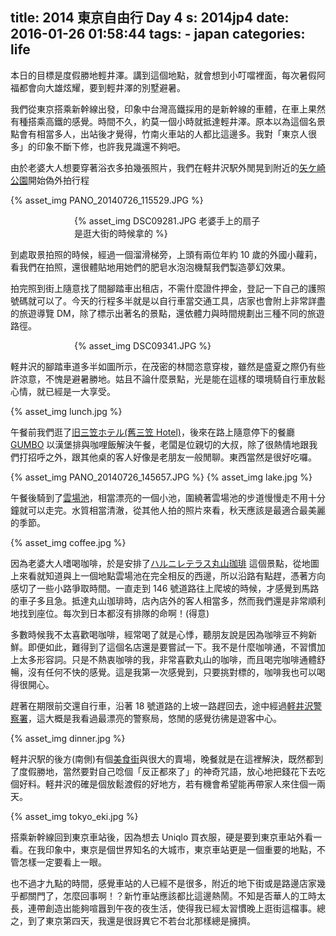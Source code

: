 title: 2014 東京自由行 Day 4
s: 2014jp4
date: 2016-01-26 01:58:44
tags:
    - japan
categories: life
---

本日的目標是度假勝地輕井澤。講到這個地點，就會想到小叮噹裡面，每次暑假阿福都會向大雄炫耀，要到輕井澤的別墅避暑。

我們從東京搭乘新幹線出發，印象中台灣高鐵採用的是新幹線的車體，在車上果然有種搭乘高鐵的感覺。時間不久，約莫一個小時就抵達輕井澤。原本以為這個名景點會有相當多人，出站後才覺得，竹南火車站的人都比這邊多。我對「東京人很多」的印象不斷下修，也許我見識還不夠吧。

由於老婆大人想要穿著浴衣多拍幾張照片，我們在軽井沢駅外閒晃到附近的[矢ケ崎公園](https://goo.gl/maps/YBfAnWghH7r)開始偽外拍行程

{% asset_img PANO_20140726_115529.JPG %}

<!-- more -->

<div style="max-width: 300px; margin: auto;">{% asset_img DSC09281.JPG 老婆手上的扇子是逛大街的時候拿的 %}</div>

到處取景拍照的時候，經過一個溜滑梯旁，上頭有兩位年約 10 歲的外國小蘿莉，看我們在拍照，還很體貼地用她們的肥皂水泡泡機幫我們製造夢幻效果。

拍完照到街上隨意找了間腳踏車出租店，不需什麼證件押金，登記一下自己的護照號碼就可以了。今天的行程多半就是以自行車當交通工具，店家也會附上非常詳盡的旅遊導覽 DM，除了標示出著名的景點，還依體力與時間規劃出三種不同的旅遊路徑。

<div style="max-width: 300px; margin: auto;">{% asset_img DSC09341.JPG %}</div>

軽井沢的腳踏車道多半如圖所示，在茂密的林間恣意穿梭，雖然是盛夏之際仍有些許涼意，不愧是避暑勝地。姑且不論什麼景點，光是能在這樣的環境騎自行車放鬆心情，就已經是一大享受。

{% asset_img lunch.jpg %}

午餐前我們逛了[旧三笠ホテル(舊三笠 Hotel)](https://goo.gl/maps/a9XKxSFFnzy)，後來在路上隨意停下的餐廳 [GUMBO](https://goo.gl/maps/bRtEz1AWkNk) 以漢堡排與咖哩飯解決午餐，老闆是位親切的大叔，除了很熱情地跟我們打招呼之外，跟其他桌的客人好像是老朋友一般閒聊。東西當然是很好吃囉。


{% asset_img PANO_20140726_145657.JPG %}
{% asset_img lake.jpg %}

午餐後騎到了[雲場池](https://goo.gl/maps/aKKNfG2ZDxn)，相當漂亮的一個小池，圍繞著雲場池的步道慢慢走不用十分鐘就可以走完。水質相當清澈，從其他人拍的照片來看，秋天應該是最適合最美麗的季節。

{% asset_img coffee.jpg %}

因為老婆大人嗜喝咖啡，於是安排了[ハルニレテラス丸山珈琲](https://goo.gl/maps/vvBXn6xLT782) 這個景點，從地圖上來看就知道與上一個地點雲場池在完全相反的西邊，所以沿路有點趕，憑著方向感切了一些小路爭取時間。一直走到 146 號道路往上爬坡的時候，才感覺到馬路的車子多且急。抵達丸山珈琲時，店內店外的客人相當多，然而我們還是非常順利地找到座位。每次到日本都沒有排隊的命啊！(得意)

多數時候我不太喜歡喝咖啡，經常喝了就是心悸，聽朋友說是因為咖啡豆不夠新鮮。即便如此，難得到了這個名店還是要嘗試一下。我不是什麼咖啡通，不習慣加上太多形容詞。只是不熱衷咖啡的我，非常喜歡丸山的咖啡，而且喝完咖啡通體舒暢，沒有任何不快的感覺。這是我第一次感覺到，只要挑對標的，咖啡我也可以喝得很開心。


趕著在期限前交還自行車，沿著 18 號道路的上坡一路趕回去，途中經過[軽井沢警察署](https://goo.gl/maps/1DtuKQ1QsaH2)，這大概是我看過最漂亮的警察局，悠閒的感覺彷彿是遊客中心。

{% asset_img dinner.jpg %}

軽井沢駅的後方(南側)有個[美食街](https://goo.gl/maps/hZLTVHVqUKp)與很大的賣場，晚餐就是在這裡解決，既然都到了度假勝地，當然要對自己唸個「反正都來了」的神奇咒語，放心地把錢花下去吃個好料。軽井沢的確是個放鬆渡假的好地方，若有機會希望能再帶家人來住個一兩天。

{% asset_img tokyo_eki.jpg %}

搭乘新幹線回到東京車站後，因為想去 Uniqlo 買衣服，硬是要到東京車站外看一看。在我印象中，東京是個世界知名的大城市，東京車站更是一個重要的地點，不管怎樣一定要看上一眼。

也不過才九點的時間，感覺車站的人已經不是很多，附近的地下街或是路邊店家幾乎都關門了，怎麼回事啊！？新竹車站應該都比這邊熱鬧。不知是否華人的工時太長，連帶創造出能夠喧囂到午夜的夜生活，使得我已經太習慣晚上逛街這檔事。總之，到了東京第四天，我還是很訝異它不若台北那樣總是擁擠。

